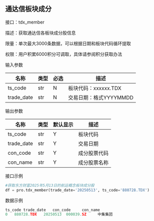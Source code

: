 ## 通达信板块成分

接口：tdx_member

描述：获取通达信各板块成分股信息

限量：单次最大3000条数据，可以根据日期和板块代码循环提取

权限：用户积累6000积分可调取，具体请参阅积分获取办法 

输入参数

| 名称 | 类型 | 必选 | 描述 |
| --- | --- | --- | --- |
| ts_code | str | N | 板块代码：xxxxxx.TDX |
| trade_date | str | N | 交易日期：格式YYYYMMDD |

输出参数

| 名称 | 类型 | 默认显示 | 描述 |
| --- | --- | --- | --- |
| ts_code | str | Y | 板块代码 |
| trade_date | str | Y | 交易日期 |
| con_code | str | Y | 成分股票代码 |
| con_name | str | Y | 成分股票名称 |

接口示例

```python
#获取东方财富2025年5月13日的航运概念板块成分股
df = pro.tdx_member(trade_date='20250513', ts_code='880728.TDX')
```

数据示例

```python
ts_code trade_date   con_code     con_name
0   880728.TDX   20250513  000039.SZ     中集集团
```